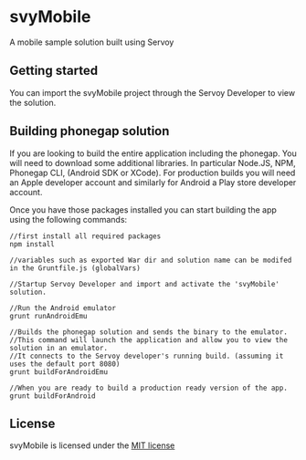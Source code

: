 # svyMobile
A mobile sample solution built using Servoy

Getting started
-------------
You can import the svyMobile project through the Servoy Developer to view the solution.

Building phonegap solution
-------------
If you are looking to build the entire application including the phonegap.  You will need to download some additional libraries. In particular Node.JS, NPM, Phonegap CLI, (Android SDK or XCode).  For production builds you will need an Apple developer account and similarly for Android a Play store developer account.

Once you have those packages installed you can start building the app using the following commands:
```
//first install all required packages
npm install 

//variables such as exported War dir and solution name can be modifed in the Gruntfile.js (globalVars)

//Startup Servoy Developer and import and activate the 'svyMobile' solution.
 
//Run the Android emulator
grunt runAndroidEmu 

//Builds the phonegap solution and sends the binary to the emulator.  
//This command will launch the application and allow you to view the solution in an emulator. 
//It connects to the Servoy developer's running build. (assuming it uses the default port 8080)
grunt buildForAndroidEmu

//When you are ready to build a production ready version of the app.
grunt buildForAndroid

```
License
-------
svyMobile is licensed under the [MIT license](https://opensource.org/licenses/MIT)
